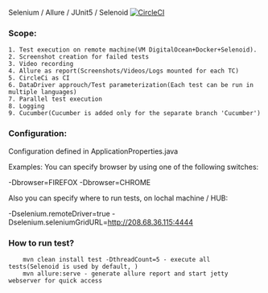 Selenium / Allure / JUnit5 / Selenoid  [![CircleCI](https://circleci.com/gh/nokunev/craigslist-ui-tests.svg?style=shield)](https://app.circleci.com/pipelines/github/nokunev/craigslist-ui-tests)


### Scope:
    1. Test execution on remote machine(VM DigitalOcean+Docker+Selenoid). 
    2. Screenshot creation for failed tests
    3. Video recording
    4. Allure as report(Screenshots/Videos/Logs mounted for each TC)
    5. CircleCi as CI
    6. DataDriver approuch/Test parameterization(Each test can be run in multiple languages)
    7. Parallel test execution
    8. Logging
    9. Cucumber(Cucumber is added only for the separate branch 'Cucumber')
    
### Configuration:

Configuration defined in ApplicationProperties.java

Examples:
You can specify browser by using one of the following switches:

-Dbrowser=FIREFOX
-Dbrowser=CHROME

Also you can specify where to run tests, on lochal machine / HUB:

-Dselenium.remoteDriver=true
-Dselenium.seleniumGridURL=http://208.68.36.115:4444  

### How to run test?
        mvn clean install test -DthreadCount=5 - execute all tests(Selenoid is used by default, )
        mvn allure:serve - generate allure report and start jetty webserver for quick access

